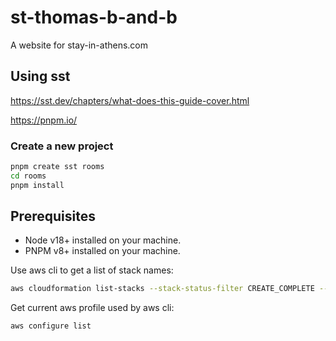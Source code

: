 # st-thomas-b-and-b
A website for stay-in-athens.com

## Using sst

https://sst.dev/chapters/what-does-this-guide-cover.html

https://pnpm.io/

### Create a new project

```bash
pnpm create sst rooms
cd rooms
pnpm install

```

## Prerequisites
- Node v18+ installed on your machine.
- PNPM v8+ installed on your machine.


Use aws cli to get a list of stack names:

```bash
aws cloudformation list-stacks --stack-status-filter CREATE_COMPLETE --query "StackSummaries[].StackName" --output text
```

Get current aws profile used by aws cli:

```bash
aws configure list
```